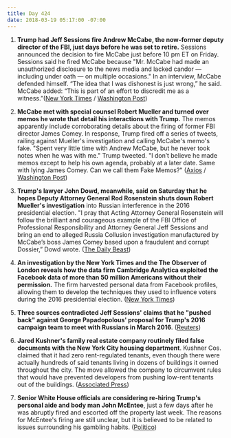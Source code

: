 ```yaml
---
title: Day 424
date: 2018-03-19 05:17:00 -07:00
---
```


1. **Trump had Jeff Sessions fire Andrew McCabe, the now-former deputy director of the FBI, just days before he was set to retire.** Sessions announced the decision to fire McCabe just before 10 pm ET on Friday. Sessions said he fired McCabe because "Mr. McCabe had made an unauthorized disclosure to the news media and lacked candor — including under oath — on multiple occasions." In an interview, McCabe defended himself. “The idea that I was dishonest is just wrong,” he said. McCabe added: “This is part of an effort to discredit me as a witness.”([New York Times](https://www.nytimes.com/2018/03/16/us/politics/andrew-mccabe-fbi-fired.html) / [Washington Post](https://www.washingtonpost.com/world/national-security/fbis-andrew-mccabe-is-fired-a-little-more-than-24-hours-before-he-could-retire/2018/03/16/e055a22a-2895-11e8-bc72-077aa4dab9ef_story.html?utm_term=.d5c294fe718e))

2. **McCabe met with special counsel Robert Mueller and turned over memos he wrote that detail his interactions with Trump.** The memos apparently include corroborating details about the firing of former FBI director James Comey. In response, Trump fired off a series of tweets, railing against Mueller's investigation and calling McCabe's memo's fake. "Spent very little time with Andrew McCabe, but he never took notes when he was with me." Trump tweeted. "I don’t believe he made memos except to help his own agenda, probably at a later date. Same with lying James Comey. Can we call them Fake Memos?" ([Axios](https://www.axios.com/source-mccabe-gave-memos-interview-to-mueller-2c378d87-d76c-436c-8499-a628da414a4e.html) / [Washington Post](https://www.washingtonpost.com/politics/trump-rails-against-mueller-investigation-dismisses-mccabes-notes-as-fake-memos/2018/03/18/30e71546-2aaa-11e8-b0b0-f706877db618_story.html?utm_term=.19453d0d32ee))

3. **Trump's lawyer John Dowd, meanwhile, said on Saturday that he hopes Deputy Attorney General Rod Rosenstein shuts down Robert Mueller's investigation** into Russian interference in the 2016 presidential election. "I pray that Acting Attorney General Rosenstein will follow the brilliant and courageous example of the FBI Office of Professional Responsibility and Attorney General Jeff Sessions and bring an end to alleged Russia Collusion investigation manufactured by McCabe’s boss James Comey based upon a fraudulent and corrupt Dossier,” Dowd wrote. ([The Daily Beast](https://www.thedailybeast.com/trumps-lawyer-its-time-to-fire-robert-mueller))

4. **An investigation by the New York Times and the The Observer of London reveals how the data firm Cambridge Analytica exploited the Facebook data of more than 50 million Americans without their permission.** The firm harvested personal data from Facebook profiles, allowing them to develop the techniques they used to influence voters during the 2016 presidential election. ([New York Times](https://www.nytimes.com/2018/03/17/us/politics/cambridge-analytica-trump-campaign.html))

5. **Three sources contradicted Jeff Sessions' claims that he "pushed back" against George Papadopolous' proposal for Trump's 2016 campaign team to meet with Russians in March 2016**. ([Reuters](https://www.reuters.com/article/us-usa-trump-russia-sessions-exclusive/exclusive-sources-contradict-sessions-testimony-he-opposed-russia-outreach-idUSKBN1GU0NC))

6. **Jared Kushner's family real estate company routinely filed false documents with the New York City housing department**. Kushner Cos. claimed that it had zero rent-regulated tenants, even though there were actually hundreds of said tenants living in dozens of buildings it owned throughout the city. The move allowed the company to circumvent rules that would have prevented developers from pushing low-rent tenants out of the buildings. ([Associated Press](https://apnews.com/002703e70347481cb993027d04f543cc))

7. **Senior White House officials are considering re-hiring Trump's personal aide and body man John McEntee**, just a few days after he was abruptly fired and escorted off the property last week. The reasons for McEntee's firing are still unclear, but it is believed to be related to issues surrounding his gambling habits. ([Politico](https://www.politico.com/story/2018/03/17/john-mcentee-white-house-return-trump-468674))
